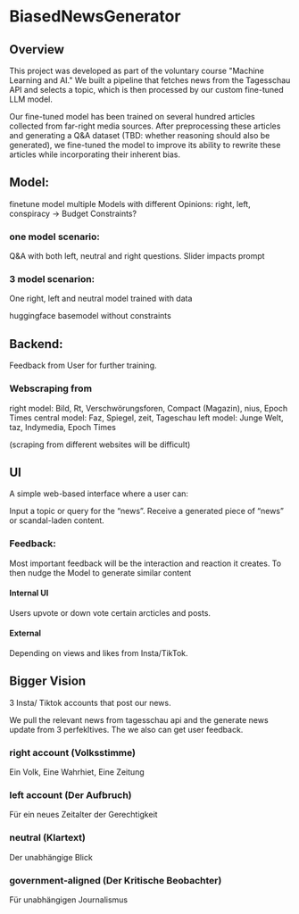 
# BiasedNewsGenerator

## Overview
This project was developed as part of the voluntary course "Machine Learning and AI." We built a pipeline that fetches news from the Tagesschau API and selects a topic, which is then processed by our custom fine-tuned LLM model.

Our fine-tuned model has been trained on several hundred articles collected from far-right media sources. After preprocessing these articles and generating a Q&A dataset (TBD: whether reasoning should also be generated), we fine-tuned the model to improve its ability to rewrite these articles while incorporating their inherent bias.

## Model:
finetune model
multiple Models with different Opinions: right, left, conspiracy -> Budget Constraints?

### one model scenario:
Q&A with both left, neutral and right questions. Slider impacts prompt

### 3 model scenarion:
One right, left and neutral model trained with data

huggingface basemodel without constraints
## Backend:

Feedback from User for further training.

### Webscraping from
right model: Bild, Rt, Verschwörungsforen,  Compact (Magazin), nius, Epoch Times
central model: Faz, Spiegel,  zeit, Tageschau
left model: Junge Welt, taz, Indymedia, Epoch Times 

(scraping from different websites will be difficult) 


## UI
A simple web-based interface where a user can:

Input a topic or query for the “news”.
Receive a generated piece of “news” or scandal-laden content.

### Feedback:
Most important feedback will be the interaction and reaction it creates.
To then nudge the Model to generate similar content

#### Internal UI
Users upvote or down vote certain arcticles and posts. 

#### External 
Depending on views and likes from Insta/TikTok.



## Bigger Vision

3 Insta/ Tiktok accounts that post our news.

We pull the relevant news from tagesschau api and the generate news update from 3 perfekltives. 
The we also can get user feedback. 

### right account (Volksstimme)
Ein Volk, Eine Wahrhiet, Eine Zeitung

### left account (Der Aufbruch)
Für ein neues Zeitalter der Gerechtigkeit

### neutral (Klartext)
Der unabhängige Blick

### government-aligned (Der Kritische Beobachter)
Für unabhängigen Journalismus 
